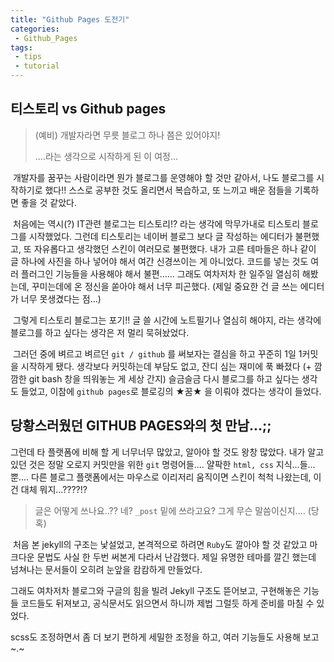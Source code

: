 ```yaml
---
title: "Github Pages 도전기"
categories:
 - Github_Pages
tags:
 - tips
 - tutorial
---
```





## 티스토리 vs Github pages


> (예비) 개발자라면 무릇 블로그 하나 쯤은 있어야지! 
>
> 
>
> ....라는 생각으로 시작하게 된 이 여정...



​	개발자를 꿈꾸는 사람이라면 뭔가 블로그를 운영해야 할 것만 같아서, 나도 블로그를 시작하기로 했다!! 스스로 공부한 것도 올리면서 복습하고, 또 느끼고 배운 점들을 기록하면 좋을 것 같았다.

​	처음에는 역시(?) IT관련 블로그는 티스토리!? 라는 생각에 막무가내로 티스토리 블로그를 시작했었다. 그런데 티스토리는 네이버 블로그 보다 글 작성하는 에디터가 불편했고, 또 자유롭다고 생각했던 스킨이 여러모로 불편했다. 내가 고른 테마들은 하나 같이 글 하나에 사진을 하나 넣어야 해서 여간 신경쓰이는 게 아니었다.  코드를 넣는 것도 여러 플러그인 기능들을 사용해야 해서 불편...... 그래도 여차저차 한 일주일 열심히 해봤는데, 꾸미는데에 온 정신을 쏟아야 해서 너무 피곤했다. (제일 중요한 건 글 쓰는 에디터가 너무 못생겼다는 점...)

​	그렇게 티스토리 블로그는 포기!!  글 쓸 시간에 노트필기나 열심히 해야지, 라는 생각에 블로그를 하고 싶다는 생각은 저 멀리 묵혀놨었다.

​	그러던 중에 벼르고 벼르던 `git / github` 를 써보자는 결심을 하고 꾸준히 1일 1커밋을 시작하게 됐다. 생각보다 커밋하는데 부담도 없고, 잔디 심는 재미에 푹 빠졌다 (+ 깜깜한 git bash 창을 띄워놓는 게 세상 간지) 슬금슬금 다시 블로그를 하고 싶다는 생각도 들었고, 이참에 `github pages`로 블로깅의 ★꿈★ 을 이뤄야 겠다는 생각이 들었다. 



## 당황스러웠던 GITHUB PAGES와의 첫 만남...;;



그런데 타 플랫폼에 비해 할 게 너무너무 많았고, 알아야 할 것도 왕창 많았다.  내가 알고 있던 것은 정말 오로지 커밋만을 위한 `git` 명령어들.... 얄팍한 `html, css` 지식...들...뿐.... 다른 블로그 플랫폼에서는 마우스로 이리저리 움직이면 스킨이 척척 나왔는데, 이건 대체 뭐지...????!? 



>  글은 어떻게 쓰나요..?? 네? `_post` 밑에 쓰라고요? 그게 무슨 말씀이신지.... (당혹) 



​	처음 본 jekyll의 구조는 낯설었고, 본격적으로 하려면 `Ruby`도 깔아야 할 것 같았고 마크다운 문법도 사실 한 두번 써본게 다라서 난감했다. 제일 유명한 테마를 깔긴 했는데 넘쳐나는 문서들이 오히려 눈앞을 캄캄하게 만들었다.

그래도 여차저차 블로그와 구글의 힘을 빌려 Jekyll 구조도 뜯어보고, 구현해놓은 기능들 코드들도 뒤져보고, 공식문서도 읽으면서 하니까 제법 그럴듯 하게 준비를 마칠 수 있었다.

scss도 조정하면서 좀 더 보기 편하게 세밀한 조정을 하고, 여러 기능들도 사용해 보고 ~.~












